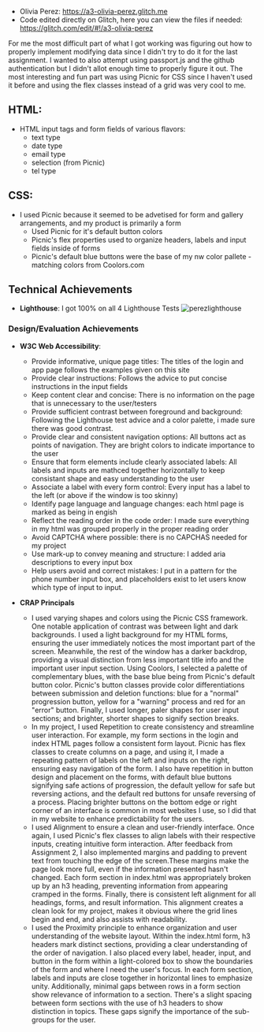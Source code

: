 - Olivia Perez: https://a3-olivia-perez.glitch.me
- Code edited directly on Glitch, here you can view the files if needed: https://glitch.com/edit/#!/a3-olivia-perez

For me the most difficult part of what I got working was figuring out how to properly implement modifying data since I didn't try to do it for the last assignment. I wanted to also attempt using passport.js and the github authentication but I didn't allot enough time to properly figure it out. The most interesting and fun part was using Picnic for CSS since I haven't used it before and using the flex classes instead of a grid was very cool to me.

## HTML:
- HTML input tags and form fields of various flavors:
   - text type
   - date type
   - email type
   - selection (from Picnic)
   - tel type
## CSS:
- I used Picnic because it seemed to be advetised for form and gallery arrangements, and my product is primarily a form
  - Used Picnic for it's default button colors
  - Picnic's flex properties used to organize headers, labels and input fields inside of forms
  - Picnic's default blue buttons were the base of my nw color pallete - matching colors from Coolors.com

## Technical Achievements

- **Lighthouse**: I got 100% on all 4 Lighthouse Tests 
![perezlighthouse](https://github.com/Perez0002/a3-oliviaperez/assets/67107221/b3237c04-0c46-4680-85d9-2258ed4cc91c)

### Design/Evaluation Achievements

- **W3C Web Accessibility**:
  - Provide informative, unique page titles: The titles of the login and app page follows the examples given on this site
  - Provide clear instructions: Follows the advice to put concise instructions in the input fields
  - Keep content clear and concise: There is no information on the page that is unnecessary to the user/testers
  - Provide sufficient contrast between foreground and background: Following the Lighthouse test advice and a color palette, i made sure there was good contrast.
  - Provide clear and consistent navigation options: All buttons act as points of navigation. They are bright colors to indicate importance to the user
  - Ensure that form elements include clearly associated labels: All labels and inputs are mathced together horizontally to keep consistant shape and easy understanding to the user
  - Associate a label with every form control: Every input has a label to the left (or above if the window is too skinny)
  - Identify page language and language changes: each html page is marked as being in engish
  - Reflect the reading order in the code order: I made sure everything in my html was grouped properly in the proper reading order
  - Avoid CAPTCHA where possible: there is no CAPCHAS needed for my project
  - Use mark-up to convey meaning and structure: I added aria descriptions to every input box
  - Help users avoid and correct mistakes: I put in a pattern for the phone number input box, and placeholders exist to let users know which type of input to input.

- **CRAP Principals**
  - I used varying shapes and colors using the Picnic CSS framework. One notable application of contrast was between light and dark backgrounds. 
    I used a light background for my HTML forms, ensuring the user immediately notices the most important part of the screen. Meanwhile, the rest 
    of the window has a darker backdrop, providing a visual distinction from less important title info and the important user input section. Using 
    Coolors, I selected a palette of complementary blues, with the base blue being from Picnic's default button color. Picnic's button classes provide 
    color differentiations between submission and deletion functions: blue for a "normal" progression button, yellow for a "warning" process and red for an "error" button. Finally, I used longer, 
    paler shapes for user input sections; and brighter, shorter shapes to signify section breaks.
  - In my project, I used Repetition to create consistency and streamline user interaction. For example, my form sections in the login and index 
    HTML pages follow a consistent form layout. Picnic has flex classes to create columns on a page, and using it, I made a repeating pattern of 
    labels on the left and inputs on the right, ensuring easy navigation of the form. I also have repetition in button design and placement on the 
    forms, with default blue buttons signifying safe actions of progression, the default yellow for safe but reversing actions, and the default red buttons for unsafe reversing of a process. Placing 
    brighter buttons on the bottom edge or right corner of an interface is common in most websites I use, so I did that in my website to enhance 
    predictability for the users.
  - I used Alignment to ensure a clean and user-friendly interface. Once again, I used Picnic's flex classes to align labels with their respective 
    inputs, creating intuitive form interaction. After feedback from Assignment 2, I also implemented margins and padding to prevent text from touching 
    the edge of the screen.These margins make the page look more full, even if the information presented hasn't changed. Each form section in index.html
    was appropriately broken up by an h3 heading, preventing information from appearing cramped in the forms. Finally, there is consistent left alignment 
    for all headings, forms, and result information. This alignment creates a clean look for my project, makes it obvious where the grid lines begin and 
    end, and also assists with readability.
  - I used the Proximity principle to enhance organization and user understanding of the website layout. Within the index.html form, h3 headers mark 
    distinct sections, providing a clear understanding of the order of navigation. I also placed every label, header, input, and button in the form 
    within a light-colored box to show the boundaries of the form and where I need the user's focus. In each form section, labels and inputs are close 
    together in horizontal lines to emphasize unity. Additionally, minimal gaps between rows in a form section show relevance of information to a section. 
    There's a slight spacing between form sections with the use of h3 headers to show distinction in topics. These gaps signify the importance of the 
    sub-groups for the user.
